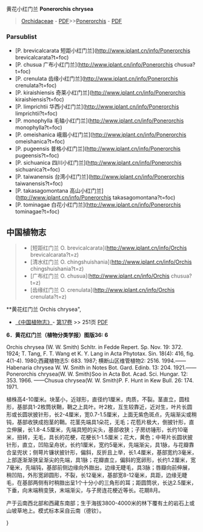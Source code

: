 黄花小红门兰 **Ponerorchis chrysea**

> [Orchidaceae](http://www.iplant.cn/info/Orchidaceae?t=foc) - [PDF](http://www.iplant.cn/foc/pdf/Orchidaceae.pdf)>>[Ponerorchis](http://www.iplant.cn/info/Ponerorchis?t=foc) - [PDF](http://www.iplant.cn/foc/pdf/Ponerorchis.pdf)

### Parsublist

* [P.  brevicalcarata  短距小红门兰](http://www.iplant.cn/info/Ponerorchis brevicalcarata?t=foc)
* [P.  chusua  广布小红门兰](http://www.iplant.cn/info/Ponerorchis chusua?t=foc)
* [P.  crenulata  齿缘小红门兰](http://www.iplant.cn/info/Ponerorchis crenulata?t=foc)
* [P.  kiraishiensis  奇莱小红门兰](http://www.iplant.cn/info/Ponerorchis kiraishiensis?t=foc)
* [P.  limprichtii  华西小红门兰](http://www.iplant.cn/info/Ponerorchis limprichtii?t=foc)
* [P.  monophylla  毛轴小红门兰](http://www.iplant.cn/info/Ponerorchis monophylla?t=foc)
* [P.  omeishanica  峨眉小红门兰](http://www.iplant.cn/info/Ponerorchis omeishanica?t=foc)
* [P.  pugeensis  普格小红门兰](http://www.iplant.cn/info/Ponerorchis pugeensis?t=foc)
* [P.  sichuanica  四川小红门兰](http://www.iplant.cn/info/Ponerorchis sichuanica?t=foc)
* [P.  taiwanensis  台湾小红门兰](http://www.iplant.cn/info/Ponerorchis taiwanensis?t=foc)
* [P.  takasagomontana  高山小红门兰](http://www.iplant.cn/info/Ponerorchis takasagomontana?t=foc)
* [P.  tominagae  白花小红门兰](http://www.iplant.cn/info/Ponerorchis tominagae?t=foc)

## 中国植物志

> * [短距红门兰  O.  brevicalcarata](http://www.iplant.cn/info/Orchis brevicalcarata?t=z)
> * [清水红门兰  O.  chingshuishania](http://www.iplant.cn/info/Orchis chingshuishania?t=z)
> * [广布红门兰  O.  chusua](http://www.iplant.cn/info/Orchis chusua?t=z)
> * [齿缘红门兰  O.  crenulata](http://www.iplant.cn/info/Orchis crenulata?t=z)

**黄花红门兰 Orchis chrysea",

* [《中国植物志》](http://www.iplant.cn/frps)- [第17卷](http://www.iplant.cn/frps/vol/17) >> 251页 [PDF](http://www.iplant.cn/frps/pdf/17/251.pdf)

**6．黄花红门兰（植物分类学报）图版36: 6**

Orchis chrysea (W. W. Smith) Schltr. in Fedde Repert. Sp. Nov. 19: 372. 1924; T. Tang, F. T. Wang et K. Y. Lang in Acta Phytotax. Sin. 18(4): 416, fig. 4(1-4). 1980;西藏植物志5: 683. 1987; 横断山区维管植物2: 2516. 1994.——Habenaria chrysea W. W. Smith in Notes Bot. Gard. Edinb. 13: 204. 1921.——Ponerorchis chrysea(W. W. Smith)Soo in Acta Bot. Acad. Sci. Hungar. 12: 353. 1966. ——Chusua chrysea(W. W. Smith)P. F. Hunt in Kew Bull. 26: 174. 1971.

植株高4-10厘米。块茎小，近球形，直径约1厘米，肉质，不裂。茎直立，圆柱形，基部具1-2枚筒状鞘，鞘之上具叶。叶2枚，互生较靠近，近对生，叶片长圆形或长圆状披针形，长2-4厘米，宽0.7-1.5厘米，上面无紫色斑点，先端渐尖或稍钝，基部收狭成抱茎的鞘。花茎先端具1朵花，无毛；花苞片极大，倒披针形，直立伸展，长1.8-4.5厘米，先端具短的尖头，基部收狭；子房纺锤形，长约10毫米，扭转，无毛，具长的花梗，花梗长1-1.5厘米；花大，黄色；中萼片长圆状披针形，直立，凹陷呈舟状，长约1厘米，宽约5毫米，先端渐尖，具1脉，与花瓣靠合呈兜状；侧萼片镰状披针形，偏斜，反折且上举，长1.4厘米，基部宽约3毫米，上部逐渐渐狭呈渐尖的先端，具1脉；花瓣直立，偏斜的宽卵形，长约1.2厘米，宽7毫米，先端钝，基部前侧边缘向外臌出，边缘无睫毛，具3脉；唇瓣向前伸展，稍凹陷，外形宽卵圆形，不裂，长12毫米，基部宽8-12毫米，具距，边缘无睫毛，在基部两侧有时稍臌出呈1个十分小的三角形的耳；距圆筒状，长达2.5厘米，下垂，向末端稍变狭，末端渐尖，与子房连花梗近等长。花期8月。

产于云南西北部和西藏东南部；生于海拔3800-4000米的林下覆有土的岩石上或山坡草地上。模式标本采自云南（德钦）。

}